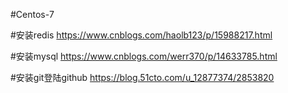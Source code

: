 #Centos-7

#安装redis
https://www.cnblogs.com/haolb123/p/15988217.html

#安装mysql
https://www.cnblogs.com/werr370/p/14633785.html

#安装git登陆github
https://blog.51cto.com/u_12877374/2853820

